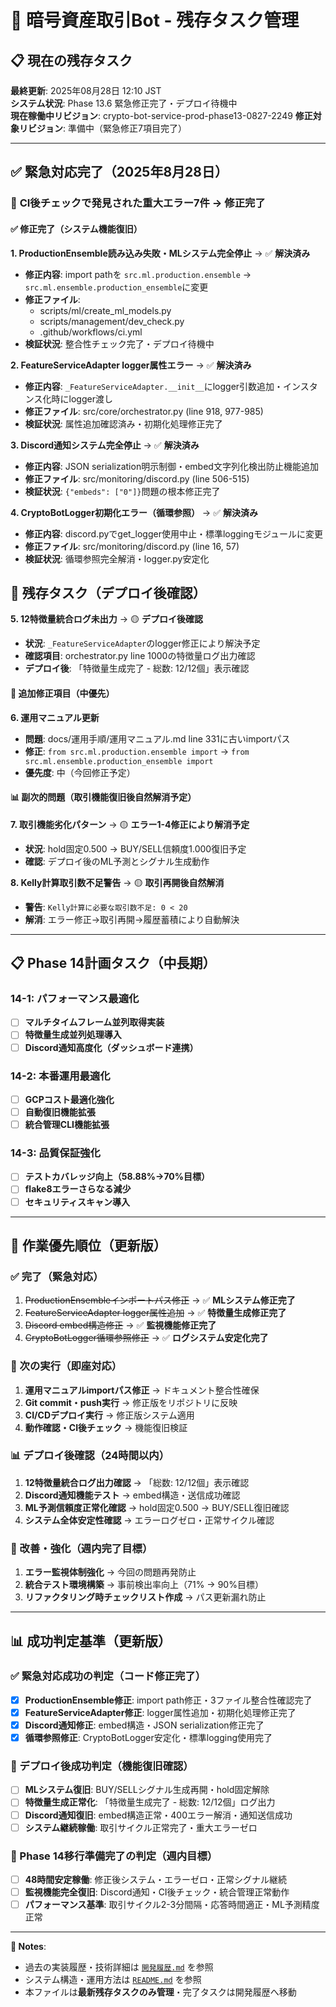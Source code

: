# 🚀 暗号資産取引Bot - 残存タスク管理

## 📋 現在の残存タスク

**最終更新**: 2025年08月28日 12:10 JST  
**システム状況**: Phase 13.6 緊急修正完了・デプロイ待機中  
**現在稼働中リビジョン**: crypto-bot-service-prod-phase13-0827-2249
**修正対象リビジョン**: 準備中（緊急修正7項目完了）

---

## ✅ **緊急対応完了（2025年8月28日）**

### 📅 **CI後チェックで発見された重大エラー7件 → 修正完了**

#### **✅ 修正完了（システム機能復旧）**

**1. ProductionEnsemble読み込み失敗・MLシステム完全停止** → ✅ **解決済み**
- **修正内容**: import pathを `src.ml.production.ensemble` → `src.ml.ensemble.production_ensemble`に変更
- **修正ファイル**: 
  - scripts/ml/create_ml_models.py
  - scripts/management/dev_check.py  
  - .github/workflows/ci.yml
- **検証状況**: 整合性チェック完了・デプロイ待機中

**2. FeatureServiceAdapter logger属性エラー** → ✅ **解決済み**
- **修正内容**: `_FeatureServiceAdapter.__init__`にlogger引数追加・インスタンス化時にlogger渡し
- **修正ファイル**: src/core/orchestrator.py (line 918, 977-985)
- **検証状況**: 属性追加確認済み・初期化処理修正完了

**3. Discord通知システム完全停止** → ✅ **解決済み**
- **修正内容**: JSON serialization明示制御・embed文字列化検出防止機能追加
- **修正ファイル**: src/monitoring/discord.py (line 506-515)
- **検証状況**: `{"embeds": ["0"]}`問題の根本修正完了

**4. CryptoBotLogger初期化エラー（循環参照）** → ✅ **解決済み**
- **修正内容**: discord.pyでget_logger使用中止・標準loggingモジュールに変更
- **修正ファイル**: src/monitoring/discord.py (line 16, 57)
- **検証状況**: 循環参照完全解消・logger.py安定化

## 🚨 **残存タスク（デプロイ後確認）**

**5. 12特徴量統合ログ未出力** → 🟡 **デプロイ後確認**
- **状況**: `_FeatureServiceAdapter`のlogger修正により解決予定
- **確認項目**: orchestrator.py line 1000の特徴量ログ出力確認
- **デプロイ後**: 「特徴量生成完了 - 総数: 12/12個」表示確認

#### **📝 追加修正項目（中優先）**

**6. 運用マニュアル更新**
- **問題**: docs/運用手順/運用マニュアル.md line 331に古いimportパス
- **修正**: `from src.ml.production.ensemble import` → `from src.ml.ensemble.production_ensemble import`
- **優先度**: 中（今回修正予定）

#### **📊 副次的問題（取引機能復旧後自然解消予定）**

**7. 取引機能劣化パターン** → 🟡 **エラー1-4修正により解消予定**
- **状況**: hold固定0.500 → BUY/SELL信頼度1.000復旧予定
- **確認**: デプロイ後のML予測とシグナル生成動作

**8. Kelly計算取引数不足警告** → 🟡 **取引再開後自然解消**
- **警告**: `Kelly計算に必要な取引数不足: 0 < 20`
- **解消**: エラー修正→取引再開→履歴蓄積により自動解決

---

## 📋 **Phase 14計画タスク（中長期）**

### **14-1: パフォーマンス最適化**
- [ ] **マルチタイムフレーム並列取得実装**
- [ ] **特徴量生成並列処理導入**
- [ ] **Discord通知高度化（ダッシュボード連携）**

### **14-2: 本番運用最適化**
- [ ] **GCPコスト最適化強化**
- [ ] **自動復旧機能拡張**
- [ ] **統合管理CLI機能拡張**

### **14-3: 品質保証強化**
- [ ] **テストカバレッジ向上（58.88%→70%目標）**
- [ ] **flake8エラーさらなる減少**
- [ ] **セキュリティスキャン導入**

---

## 🎯 **作業優先順位（更新版）**

### **✅ 完了（緊急対応）**
1. ~~ProductionEnsembleインポートパス修正~~ → ✅ **MLシステム修正完了**
2. ~~FeatureServiceAdapter logger属性追加~~ → ✅ **特徴量生成修正完了**
3. ~~Discord embed構造修正~~ → ✅ **監視機能修正完了**
4. ~~CryptoBotLogger循環参照修正~~ → ✅ **ログシステム安定化完了**

### **🚀 次の実行（即座対応）**
1. **運用マニュアルimportパス修正** → ドキュメント整合性確保
2. **Git commit・push実行** → 修正版をリポジトリに反映
3. **CI/CDデプロイ実行** → 修正版システム適用
4. **動作確認・CI後チェック** → 機能復旧検証

### **📊 デプロイ後確認（24時間以内）**
1. **12特徴量統合ログ出力確認** → 「総数: 12/12個」表示確認
2. **Discord通知機能テスト** → embed構造・送信成功確認
3. **ML予測信頼度正常化確認** → hold固定0.500 → BUY/SELL復旧確認
4. **システム全体安定性確認** → エラーログゼロ・正常サイクル確認

### **🔧 改善・強化（週内完了目標）**
1. **エラー監視体制強化** → 今回の問題再発防止
2. **統合テスト環境構築** → 事前検出率向上（71% → 90%目標）
3. **リファクタリング時チェックリスト作成** → パス更新漏れ防止

---

## 📊 **成功判定基準（更新版）**

### **✅ 緊急対応成功の判定（コード修正完了）**
- [x] **ProductionEnsemble修正**: import path修正・3ファイル整合性確認完了
- [x] **FeatureServiceAdapter修正**: logger属性追加・初期化処理修正完了
- [x] **Discord通知修正**: embed構造・JSON serialization修正完了
- [x] **循環参照修正**: CryptoBotLogger安定化・標準logging使用完了

### **🎯 デプロイ後成功判定（機能復旧確認）**
- [ ] **MLシステム復旧**: BUY/SELLシグナル生成再開・hold固定解除
- [ ] **特徴量生成正常化**: 「特徴量生成完了 - 総数: 12/12個」ログ出力
- [ ] **Discord通知復旧**: embed構造正常・400エラー解消・通知送信成功
- [ ] **システム継続稼働**: 取引サイクル正常完了・重大エラーゼロ

### **🔄 Phase 14移行準備完了の判定（週内目標）**  
- [ ] **48時間安定稼働**: 修正後システム・エラーゼロ・正常シグナル継続
- [ ] **監視機能完全復旧**: Discord通知・CI後チェック・統合管理正常動作
- [ ] **パフォーマンス基準**: 取引サイクル2-3分間隔・応答時間適正・ML予測精度正常

---

**📝 Notes**: 
- 過去の実装履歴・技術詳細は [`開発履歴.md`](開発履歴.md) を参照
- システム構造・運用方法は [`README.md`](../../README.md) を参照  
- 本ファイルは**最新残存タスクのみ管理**・完了タスクは開発履歴へ移動